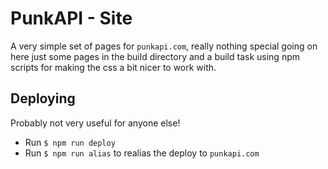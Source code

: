 # PunkAPI - Site

A very simple set of pages for `punkapi.com`, really nothing special going on here just some pages in the build directory and a build task using npm scripts for making the css a bit nicer to work with.

## Deploying
Probably not very useful for anyone else!

- Run `$ npm run deploy`
- Run `$ npm run alias` to realias the deploy to `punkapi.com`

